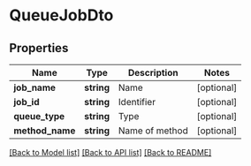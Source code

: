 # QueueJobDto

## Properties
Name | Type | Description | Notes
------------ | ------------- | ------------- | -------------
**job_name** | **string** | Name | [optional] 
**job_id** | **string** | Identifier | [optional] 
**queue_type** | **string** | Type | [optional] 
**method_name** | **string** | Name of method | [optional] 

[[Back to Model list]](../README.md#documentation-for-models) [[Back to API list]](../README.md#documentation-for-api-endpoints) [[Back to README]](../README.md)


